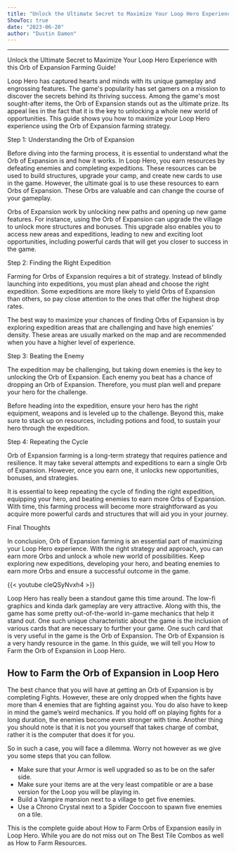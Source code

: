```yaml
---
title: "Unlock the Ultimate Secret to Maximize Your Loop Hero Experience with this Orb of Expansion Farming Guide!"
ShowToc: true 
date: "2023-06-20"
author: "Dustin Damon"
---
```

*****
Unlock the Ultimate Secret to Maximize Your Loop Hero Experience with this Orb of Expansion Farming Guide!

Loop Hero has captured hearts and minds with its unique gameplay and engrossing features. The game's popularity has set gamers on a mission to discover the secrets behind its thriving success. Among the game's most sought-after items, the Orb of Expansion stands out as the ultimate prize. Its appeal lies in the fact that it is the key to unlocking a whole new world of opportunities. This guide shows you how to maximize your Loop Hero experience using the Orb of Expansion farming strategy.

Step 1: Understanding the Orb of Expansion

Before diving into the farming process, it is essential to understand what the Orb of Expansion is and how it works. In Loop Hero, you earn resources by defeating enemies and completing expeditions. These resources can be used to build structures, upgrade your camp, and create new cards to use in the game. However, the ultimate goal is to use these resources to earn Orbs of Expansion. These Orbs are valuable and can change the course of your gameplay.

Orbs of Expansion work by unlocking new paths and opening up new game features. For instance, using the Orb of Expansion can upgrade the village to unlock more structures and bonuses. This upgrade also enables you to access new areas and expeditions, leading to new and exciting loot opportunities, including powerful cards that will get you closer to success in the game.

Step 2: Finding the Right Expedition

Farming for Orbs of Expansion requires a bit of strategy. Instead of blindly launching into expeditions, you must plan ahead and choose the right expedition. Some expeditions are more likely to yield Orbs of Expansion than others, so pay close attention to the ones that offer the highest drop rates.

The best way to maximize your chances of finding Orbs of Expansion is by exploring expedition areas that are challenging and have high enemies' density. These areas are usually marked on the map and are recommended when you have a higher level of experience.

Step 3: Beating the Enemy

The expedition may be challenging, but taking down enemies is the key to unlocking the Orb of Expansion. Each enemy you beat has a chance of dropping an Orb of Expansion. Therefore, you must plan well and prepare your hero for the challenge.

Before heading into the expedition, ensure your hero has the right equipment, weapons and is leveled up to the challenge. Beyond this, make sure to stack up on resources, including potions and food, to sustain your hero through the expedition.

Step 4: Repeating the Cycle

Orb of Expansion farming is a long-term strategy that requires patience and resilience. It may take several attempts and expeditions to earn a single Orb of Expansion. However, once you earn one, it unlocks new opportunities, bonuses, and strategies.

It is essential to keep repeating the cycle of finding the right expedition, equipping your hero, and beating enemies to earn more Orbs of Expansion. With time, this farming process will become more straightforward as you acquire more powerful cards and structures that will aid you in your journey.

Final Thoughts

In conclusion, Orb of Expansion farming is an essential part of maximizing your Loop Hero experience. With the right strategy and approach, you can earn more Orbs and unlock a whole new world of possibilities. Keep exploring new expeditions, developing your hero, and beating enemies to earn more Orbs and ensure a successful outcome in the game.

{{< youtube cIeQSyNvxh4 >}} 



Loop Hero has really been a standout game this time around. The low-fi graphics and kinda dark gameplay are very attractive. Along with this, the game has some pretty out-of-the-world in-game mechanics that help it stand out. One such unique characteristic about the game is the inclusion of various cards that are necessary to further your game. One such card that is very useful in the game is the Orb of Expansion. The Orb of Expansion is a very handy resource in the game. In this guide, we will tell you How to Farm the Orb of Expansion in Loop Hero.
 
## How to Farm the Orb of Expansion in Loop Hero
 
The best chance that you will have at getting an Orb of Expansion is by completing Fights. However, these are only dropped when the fights have more than 4 enemies that are fighting against you. You do also have to keep in mind the game’s weird mechanics. If you hold off on playing fights for a long duration, the enemies become even stronger with time. Another thing you should note is that it is not you yourself that takes charge of combat, rather it is the computer that does it for you.
 
So in such a case, you will face a dilemma. Worry not however as we give you some steps that you can follow.
 
- Make sure that your Armor is well upgraded so as to be on the safer side.
 - Make sure your items are at the very least compatible or are a base version for the Loop you will be playing in.
 - Build a Vampire mansion next to a village to get five enemies.
 - Use a Chrono Crystal next to a Spider Coccoon to spawn five enemies on a tile.

 
This is the complete guide about How to Farm Orbs of Expansion easily in Loop Hero. While you are do not miss out on The Best Tile Combos as well as How to Farm Resources.



